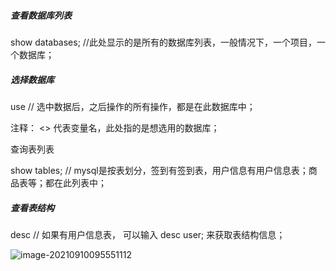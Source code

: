 ##### 查看数据库列表

show databases;       //此处显示的是所有的数据库列表，一般情况下，一个项目，一个数据库；



##### 选择数据库  

use <dbname>      // 选中数据后，之后操作的所有操作，都是在此数据库中；

注释： <> 代表变量名，此处指的是想选用的数据库；



查询表列表

show tables;     // mysql是按表划分，签到有签到表，用户信息有用户信息表；商品表等；都在此列表中；



##### 查看表结构

desc <tablename>    // 如果有用户信息表， 可以输入  desc user;  来获取表结构信息；



![image-20210910095551112](D:\磊哥版本制作网页\学习\学习笔记\image-20210910095551112.png)